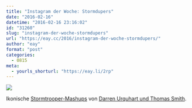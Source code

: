 ```yaml
---
title: "Instagram der Woche: Stormdupers"
date: "2016-02-16"
datetime: "2016-02-16 23:16:02"
id: "31260"
slug: "instagram-der-woche-stormdupers"
url: "https://eay.cc/2016/instagram-der-woche-stormdupers/"
author: "eay"
format: "post"
categories:
  - 0815
meta:
  - yourls_shorturl: "https://eay.li/2rp"
---
```


[![](https://eay.cc/uploads/2016/stormdupers.jpg)](https://www.instagram.com/stormdupers/)

Ikonische [Stormtrooper-Mashups](https://www.instagram.com/stormdupers/) von [Darren Urquhart und Thomas Smith](http://www.dazandtom.com/).
